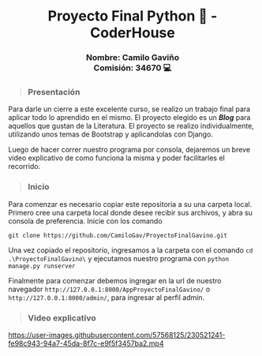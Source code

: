 <h1 align="center"> Proyecto Final Python 🐍 - CoderHouse </h1>
<h3 align="center"> Nombre: Camilo Gaviño </br>
   Comisión: 34670  💻 </h3>

>### Presentación 

Para darle un cierre a este excelente curso, se realizo un trabajo final para aplicar todo lo aprendido en el mismo. El proyecto elegido es un **_Blog_** para aquellos que gustan de la Literatura. El proyecto se realizo individualmente, utilizando unos temas de Bootstrap y aplicandolas con Django.

Luego de hacer correr nuestro programa por consola, dejaremos un breve video explicativo de como funciona la misma y poder facilitarles el recorrido.

>### Inicio

Para comenzar es necesario copiar este repositoria a su una carpeta local. Primero cree una carpeta local donde desee recibir sus archivos, y abra su consola de preferencia.
Inicie con los comando


```
git clone https://github.com/CamiloGav/ProyectoFinalGavino.git
```
Una vez copiado el repositorio, ingresamos a la carpeta con el comando `cd .\ProyectoFinalGavino\` y ejecutamos nuestro programa con `python manage.py runserver`

Finalmente para comenzar debemos ingregar en la url de nuestro navegador `http://127.0.0.1:8000/AppProyectoFinalGavino/` o `http://127.0.0.1:8000/admin/`, para ingresar al perfil admin.




>### Video explicativo



https://user-images.githubusercontent.com/57568125/230521241-fe98c943-94a7-45da-8f7c-e9f5f3457ba2.mp4


